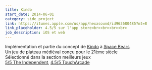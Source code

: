 ```yaml
---
title: Kindo
start_date: 2014-06-01
category: side_project
link: https://itunes.apple.com/us/app/hexasound/id963680485?mt=8
link_placeholder: 4.5/5 sur l'app store<br><br><br><br>
job_description: iOS et web
---
```


Implémentation et partie du concept de <a href="http://kindogame.fr">Kindo</a> à <a href="http://spacebears.fr">Space Bears</a><br />
Un jeu de plateau médiéval conçu pour le 21ème siècle<br />
Sélectionné dans la section meilleurs jeux<br />
<a href="http://www.independent.co.uk/life-style/gadgets-and-tech/gaming/kindo-ios-review-a-game-for-tactical-immersion-10228964.html">5/5 The Independent</a>, <a href="http://toucharcade.com/2015/05/13/kindo-review-respect-but-not-love/">4.5/5 TouchArcade</a>
